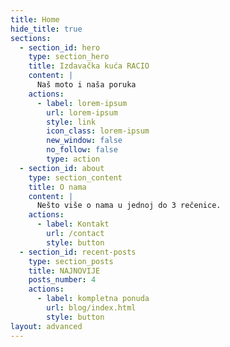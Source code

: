 ```yaml
---
title: Home
hide_title: true
sections:
  - section_id: hero
    type: section_hero
    title: Izdavačka kuća RACIO
    content: |
      Naš moto i naša poruka
    actions:
      - label: lorem-ipsum
        url: lorem-ipsum
        style: link
        icon_class: lorem-ipsum
        new_window: false
        no_follow: false
        type: action
  - section_id: about
    type: section_content
    title: O nama
    content: |
      Nešto više o nama u jednoj do 3 rečenice.
    actions:
      - label: Kontakt
        url: /contact
        style: button
  - section_id: recent-posts
    type: section_posts
    title: NAJNOVIJE
    posts_number: 4
    actions:
      - label: kompletna ponuda
        url: blog/index.html
        style: button
layout: advanced
---
```

